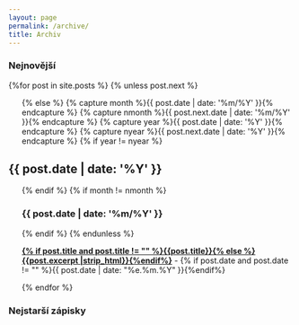 ```yaml
---
layout: page
permalink: /archive/
title: Archiv
---
```



<div id="archives">
  <section id="archive">
     <h3>Nejnovější</h3>
      {%for post in site.posts %}
      {% unless post.next %}
      <ul class="this">
          {% else %}
          {% capture month %}{{ post.date | date: '%m/%Y' }}{% endcapture %}
          {% capture nmonth %}{{ post.next.date | date: '%m/%Y' }}{% endcapture %}
          {% capture year %}{{ post.date | date: '%Y' }}{% endcapture %}
          {% capture nyear %}{{ post.next.date | date: '%Y' }}{% endcapture %}
          {% if year != nyear %}
      </ul>
      <h2 style="text-align:left;">{{ post.date | date: '%Y' }}</h2>
      <ul class="past">
          {% endif %}
          {% if month != nmonth %}
          <h3 style="text-align:left;">{{ post.date | date: '%m/%Y' }}</h3>
          {% endif %}
          {% endunless %}
          <p><b><a href="{{ site.baseurl }}{{ post.url }}">{% if post.title and post.title != "" %}{{post.title}}{% else %}{{post.excerpt |strip_html}}{%endif%}</a></b> - {% if post.date and post.date != "" %}{{ post.date | date: "%e.%m.%Y" }}{%endif%}</p>
          {% endfor %}
      </ul>
    <h3>Nejstarší zápisky</h3>
  </section>
</div>
